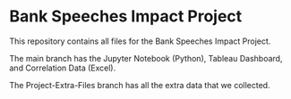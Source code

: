 # Bank Speeches Impact Project
This repository contains all files for the Bank Speeches Impact Project.

The main branch has the Jupyter Notebook (Python), Tableau Dashboard, and Correlation Data (Excel).

The Project-Extra-Files branch has all the extra data that we collected.
